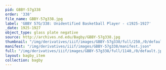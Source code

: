 ```yaml
---
pid: GBBY-57g338
order: '338'
file_name: GBBY-57g338.jpg
label: 'GBBY 57G/338: Unidentified Basketball Player - c1925-1927'
_date: 1925-1927
object_type: glass plate negative
source: http://archives.nd.edu/Bagby/GBBY-57g338.jpg
thumbnail: "/img/derivatives/iiif/images/GBBY-57g338/full/250,/0/default.jpg"
manifest: "/img/derivatives/iiif/images/GBBY-57g338/manifest.json"
full: "/img/derivatives/iiif/images/GBBY-57g338/full/1140,/0/default.jpg"
layout: bagby_item
collection: bagby
---
```

